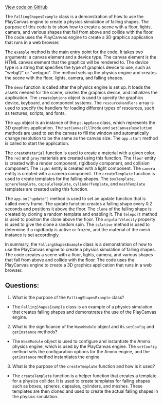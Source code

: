 [View code on GitHub](https://github.com/playcanvas/engine/examples/src/examples/physics/falling-shapes.tsx)

The `FallingShapesExample` class is a demonstration of how to use the PlayCanvas engine to create a physics simulation of falling shapes. The purpose of this code is to show how to create a scene with a floor, lights, camera, and various shapes that fall from above and collide with the floor. The code uses the PlayCanvas engine to create a 3D graphics application that runs in a web browser.

The `example` method is the main entry point for the code. It takes two arguments: a canvas element and a device type. The canvas element is the HTML canvas element that the graphics will be rendered to. The device type is a string that specifies the type of graphics device to use, such as "webgl2" or "webgpu". The method sets up the physics engine and creates the scene with the floor, lights, camera, and falling shapes.

The `demo` function is called after the physics engine is set up. It loads the assets needed for the scene, creates the graphics device, and initializes the application. The `createOptions` object is used to specify the graphics device, keyboard, and component systems. The `resourceHandlers` array is used to specify the handlers for loading different types of resources, such as textures, scripts, and fonts.

The `app` object is an instance of the `pc.AppBase` class, which represents the 3D graphics application. The `setCanvasFillMode` and `setCanvasResolution` methods are used to set the canvas to fill the window and automatically change resolution to be the same as the canvas size. The `app.start` method is called to start the application.

The `createMaterial` function is used to create a material with a given color. The `red` and `gray` materials are created using this function. The `floor` entity is created with a render component, rigidbody component, and collision component. The `light` entity is created with a light component. The `camera` entity is created with a camera component. The `createTemplate` function is used to create templates for the falling shapes. The `boxTemplate`, `sphereTemplate`, `capsuleTemplate`, `cylinderTemplate`, and `meshTemplate` templates are created using this function.

The `app.on("update")` method is used to set an update function that is called every frame. The update function creates a falling shape every 0.2 seconds and positions it above the floor. The `clone` of the falling shape is created by cloning a random template and enabling it. The `teleport` method is used to position the clone above the floor. The `angularVelocity` property is used to give the clone a random spin. The `isActive` method is used to determine if a rigidbody is active or frozen, and the material of the mesh instance is set accordingly.

In summary, the `FallingShapesExample` class is a demonstration of how to use the PlayCanvas engine to create a physics simulation of falling shapes. The code creates a scene with a floor, lights, camera, and various shapes that fall from above and collide with the floor. The code uses the PlayCanvas engine to create a 3D graphics application that runs in a web browser.
## Questions: 
 1. What is the purpose of the `FallingShapesExample` class?
- The `FallingShapesExample` class is an example of a physics simulation that creates falling shapes and demonstrates the use of the PlayCanvas engine.

2. What is the significance of the `WasmModule` object and its `setConfig` and `getInstance` methods?
- The `WasmModule` object is used to configure and instantiate the Ammo physics engine, which is used by the PlayCanvas engine. The `setConfig` method sets the configuration options for the Ammo engine, and the `getInstance` method instantiates the engine.

3. What is the purpose of the `createTemplate` function and how is it used?
- The `createTemplate` function is a helper function that creates a template for a physics collider. It is used to create templates for falling shapes such as boxes, spheres, capsules, cylinders, and meshes. These templates are then cloned and used to create the actual falling shapes in the physics simulation.